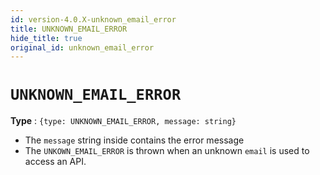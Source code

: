 ```yaml
---
id: version-4.0.X-unknown_email_error
title: UNKNOWN_EMAIL_ERROR
hide_title: true
original_id: unknown_email_error
---
```


# ``UNKNOWN_EMAIL_ERROR``
**Type** : ``{type: UNKNOWN_EMAIL_ERROR, message: string}``
- The ``message`` string inside contains the error message
- The ``UNKOWN_EMAIL_ERROR`` is thrown when an unknown ``email`` is used to access an API.
